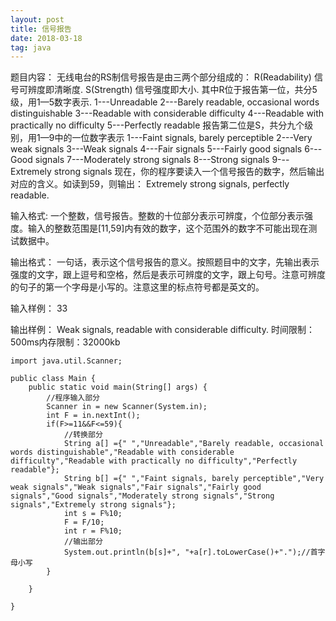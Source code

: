 ```yaml
---
layout: post
title: 信号报告
date: 2018-03-18
tag: java
---
```


题目内容：
无线电台的RS制信号报告是由三两个部分组成的：
R(Readability) 信号可辨度即清晰度.
S(Strength)    信号强度即大小.
其中R位于报告第一位，共分5级，用1—5数字表示.
1---Unreadable
2---Barely readable, occasional words distinguishable
3---Readable with considerable difficulty
4---Readable with practically no difficulty
5---Perfectly readable
报告第二位是S，共分九个级别，用1—9中的一位数字表示
1---Faint signals, barely perceptible
2---Very weak signals
3---Weak signals
4---Fair signals
5---Fairly good signals
6---Good signals
7---Moderately strong signals
8---Strong signals
9---Extremely strong signals
现在，你的程序要读入一个信号报告的数字，然后输出对应的含义。如读到59，则输出：
Extremely strong signals, perfectly readable.

输入格式:
一个整数，信号报告。整数的十位部分表示可辨度，个位部分表示强度。输入的整数范围是[11,59]内有效的数字，这个范围外的数字不可能出现在测试数据中。

输出格式：
一句话，表示这个信号报告的意义。按照题目中的文字，先输出表示强度的文字，跟上逗号和空格，然后是表示可辨度的文字，跟上句号。注意可辨度的句子的第一个字母是小写的。注意这里的标点符号都是英文的。

输入样例：
33

输出样例：
Weak signals, readable with considerable difficulty.
时间限制：500ms内存限制：32000kb
```
import java.util.Scanner;

public class Main {
	public static void main(String[] args) {
		//程序输入部分
		Scanner in = new Scanner(System.in);
		int F = in.nextInt();
		if(F>=11&&F<=59){
			//转换部分
			String a[] ={" ","Unreadable","Barely readable, occasional words distinguishable","Readable with considerable difficulty","Readable with practically no difficulty","Perfectly readable"};
			String b[] ={" ","Faint signals, barely perceptible","Very weak signals","Weak signals","Fair signals","Fairly good signals","Good signals","Moderately strong signals","Strong signals","Extremely strong signals"}; 
			int s = F%10;
			F = F/10;
			int r = F%10;
			//输出部分
			System.out.println(b[s]+", "+a[r].toLowerCase()+".");//首字母小写
		}
		
	}

}
```